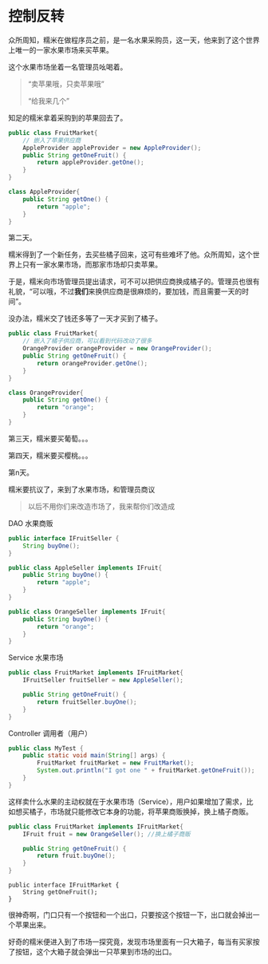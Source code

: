 # 控制反转

众所周知，糯米在做程序员之前，是一名水果采购员，这一天，他来到了这个世界上唯一的一家水果市场来买苹果。

这个水果市场坐着一名管理员吆喝着。

> “卖苹果哦，只卖苹果哦”
>
> “给我来几个”

知足的糯米拿着采购到的苹果回去了。

```java
public class FruitMarket{
    // 嵌入了苹果供应商
    AppleProvider appleProvider = new AppleProvider();
    public String getOneFruit() {
        return appleProvider.getOne();
    }
}

class AppleProvider{
    public String getOne() {
        return "apple";
    }
}
```

第二天。

糯米得到了一个新任务，去买些橘子回来，这可有些难坏了他。众所周知，这个世界上只有一家水果市场，而那家市场却只卖苹果。

于是，糯米向市场管理员提出请求，可不可以把供应商换成橘子的。管理员也很有礼貌，“可以哦，不过**我们**来换供应商是很麻烦的，要加钱，而且需要一天的时间”。

没办法，糯米交了钱还多等了一天才买到了橘子。

```java
public class FruitMarket{
    // 嵌入了橘子供应商，可以看到代码改动了很多
    OrangeProvider orangeProvider = new OrangeProvider();
    public String getOneFruit() {
        return orangeProvider.getOne();
    }
}

class OrangeProvider{
    public String getOne() {
        return "orange";
    }
}
```

第三天，糯米要买葡萄。。。

第四天，糯米要买樱桃。。。

第n天。

糯米要抗议了，来到了水果市场，和管理员商议

> 以后不用你们来改造市场了，我来帮你们改造成







DAO 水果商贩


``` java
public interface IFruitSeller {
    String buyOne();
}

public class AppleSeller implements IFruit{
    public String buyOne() {
        return "apple";
    }
}

public class OrangeSeller implements IFruit{
    public String buyOne() {
        return "orange";
    }
}
```

Service 水果市场

``` java
public class FruitMarket implements IFruitMarket{
    IFruitSeller fruitSeller = new AppleSeller();

    public String getOneFruit() {
        return fruitSeller.buyOne();
    }
}
```

Controller 调用者（用户）

``` java
public class MyTest {
    public static void main(String[] args) {
        FruitMarket fruitMarket = new FruitMarket();
        System.out.println("I got one " + fruitMarket.getOneFruit());
    }
}
```

这样卖什么水果的主动权就在于水果市场（Service），用户如果增加了需求，比如想买橘子，市场就只能修改它本身的功能，将苹果商贩换掉，换上橘子商贩。

```java
public class FruitMarket implements IFruitMarket{
    IFruit fruit = new OrangeSeller(); //换上橘子商贩

    public String getOneFruit() {
        return fruit.buyOne();
    }
}
```















```
public interface IFruitMarket {
    String getOneFruit();
}
```

很神奇啊，门口只有一个按钮和一个出口，只要按这个按钮一下，出口就会掉出一个苹果出来。

好奇的糯米便进入到了市场一探究竟，发现市场里面有一只大箱子，每当有买家按了按钮，这个大箱子就会弹出一只苹果到市场的出口。